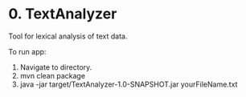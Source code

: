 # 0. TextAnalyzer

Tool for lexical analysis of text data.

To run app:

1. Navigate to directory.
2. mvn clean package
3. java -jar target/TextAnalyzer-1.0-SNAPSHOT.jar yourFileName.txt


